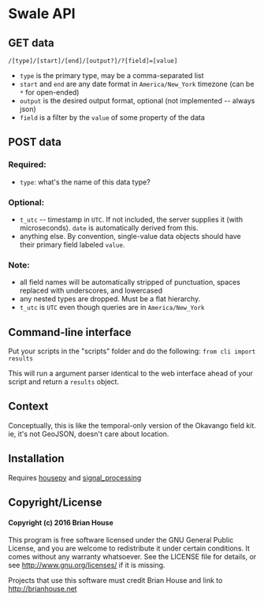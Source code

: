 # Swale API

## GET data
`/[type]/[start]/[end]/[output?]/?[field]=[value]`

- `type` is the primary type, may be a comma-separated list  
- `start` and `end` are any date format in `America/New_York` timezone (can be `*` for open-ended)  
- `output` is the desired output format, optional (not implemented -- always json)  
- `field` is a filter by the `value` of some property of the data  

## POST data

### Required:
- `type`: what's the name of this data type?


### Optional:
- `t_utc` -- timestamp in `UTC`. If not included, the server supplies it (with microseconds). `date` is automatically derived from this.
- anything else. By convention, single-value data objects should have their primary field labeled `value`.

### Note:
- all field names will be automatically stripped of punctuation, spaces replaced with underscores, and lowercased
- any nested types are dropped. Must be a flat hierarchy.
- `t_utc` is `UTC` even though queries are in `America/New_York`


## Command-line interface

Put your scripts in the "scripts" folder and do the following: `from cli import results`

This will run a argument parser identical to the web interface ahead of your script and return a `results` object.    


## Context

Conceptually, this is like the temporal-only version of the Okavango field kit. ie, it's not GeoJSON, doesn't care about location.


## Installation

Requires [housepy](http://github.com/brianhouse/housepy) and [signal_processing](http://github.com/brianhouse/signal_processing)


## Copyright/License

#### Copyright (c) 2016 Brian House

This program is free software licensed under the GNU General Public License, and you are welcome to redistribute it under certain conditions. It comes without any warranty whatsoever. See the LICENSE file for details, or see <http://www.gnu.org/licenses/> if it is missing.

Projects that use this software must credit Brian House and link to <http://brianhouse.net>